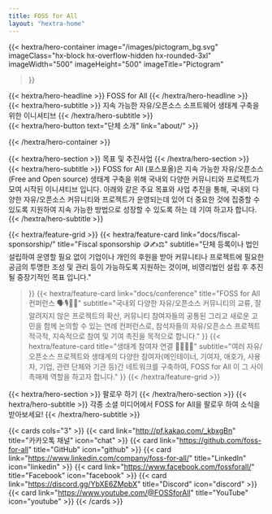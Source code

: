 ```yaml
---
title: FOSS for All
layout: "hextra-home"
---
```


{{< hextra/hero-container
  image="/images/pictogram_bg.svg"
  imageClass="hx-block hx-overflow-hidden hx-rounded-3xl"
  imageWidth="500" imageHeight="500"
  imageTitle="Pictogram"
>}}
<div class="hx-mt-12 hx-mb-6">
{{< hextra/hero-headline >}}
  FOSS for All
{{< /hextra/hero-headline >}}
</div>

<div class="hx-mt-6 hx-mb-6">
{{< hextra/hero-subtitle >}}
  지속 가능한 자유/오픈소스 소프트웨어 생태계 구축을 위한 이니셔티브
{{< /hextra/hero-subtitle >}}
</div>

<div class="hx-mt-6 hx-mb-6">
{{< hextra/hero-button text="단체 소개" link="about/" >}}
</div>

{{< /hextra/hero-container >}}

<div class="hx-mt-6 hx-mb-6">
{{< hextra/hero-section >}}
  목표 및 추진사업
{{< /hextra/hero-section >}}
</div>

<div class="hx-mt-6 hx-mb-6">
{{< hextra/hero-subtitle >}}
FOSS for All (포스포올)은 지속 가능한 자유/오픈소스(Free and Open source) 생태계 구축을 위해 국내외 다양한 커뮤니티와 프로젝트가 모여 시작된 이니셔티브 입니다. 아래와 같은 주요 목표와 사업 추진을 통해, 국내외 다양한 자유/오픈소스 커뮤니티와 프로젝트가 운영되는데 있어 더 중요한 것에 집중할 수 있도록 지원하여 지속 가능한 방법으로 성장할 수 있도록 하는 데 기여 하고자 합니다.
{{< /hextra/hero-subtitle >}}
</div>

{{< hextra/feature-grid >}}
  {{< hextra/feature-card
    link="docs/fiscal-sponsorship/"
    title="Fiscal sponsorship 🪙✍️⚖️"
    subtitle="단체 등록이나 법인 설립하여 운영할 필요 없이 기업이나 개인의 후원을 받아 커뮤니티나 프로젝트에 필요한 공금의 투명한 조성 및 관리 등이 가능하도록 지원하는 것이며, 비영리법인 설립 후 추진 될 중장기적인 목표 입니다."
  >}}
  {{< hextra/feature-card
    link="docs/conference"
    title="FOSS for All 컨퍼런스 🗣️🎙️🧑‍💻"
    subtitle="국내외 다양한 자유/오픈소스 커뮤니티의 교류, 잘 알려지지 않은 프로젝트의 확산, 커뮤니티 참여자들의 공통된 그리고 새로운 고민을 함께 논의할 수 있는 연례 컨퍼런스로, 참석자들의 자유/오픈소스 프로젝트 적극적, 지속적으로 참여 및 기여 촉진을 목적으로 합니다."
  >}}
  {{< hextra/feature-card 
    title="생태계 참여자 연결 🧑‍💻🤝🏢"
    subtitle="여러 자유/오픈소스 프로젝트와 생태계의 다양한 참여자(메인테이너, 기여자, 애호가, 사용자, 기업, 관련 단체와 기관 등)간 네트워크를 구축하여, FOSS for All 이 그 사이 촉매제 역할을 하고자 합니다."
  >}}
{{< /hextra/feature-grid >}}

<div class="hx-mt-6 hx-mb-6 hx-w-full">
{{< hextra/hero-section >}}
  팔로우 하기
{{< /hextra/hero-section >}}
{{< hextra/hero-subtitle >}}
각종 소셜 미디어에서 FOSS for All을 팔로우 하여 소식을 받아보세요!
{{< /hextra/hero-subtitle >}}

{{< cards cols="3" >}}
  {{< card link="http://pf.kakao.com/_kbxgBn" title="카카오톡 채널" icon="chat" >}}
  {{< card link="https://github.com/foss-for-all" title="GitHub" icon="github" >}}
  {{< card link="https://www.linkedin.com/company/foss-for-all/" title="LinkedIn" icon="linkedin" >}}
  {{< card link="https://www.facebook.com/fossforall/" title="Facebook" icon="facebook" >}}
  {{< card link="https://discord.gg/YbXE6ZMpbX" title="Discord" icon="discord" >}}
  {{< card link="https://www.youtube.com/@FOSSforAll" title="YouTube" icon="youtube" >}}
{{< /cards >}}
</div>

